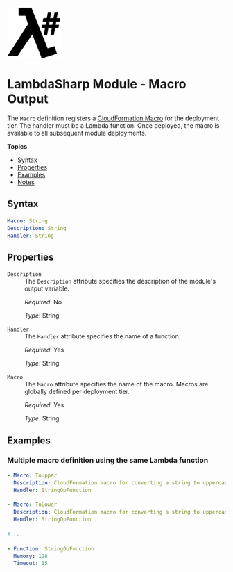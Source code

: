 ![λ#](LambdaSharp_v2_small.png)

# LambdaSharp Module - Macro Output

The `Macro` definition registers a [CloudFormation Macro](https://docs.aws.amazon.com/AWSCloudFormation/latest/UserGuide/template-macros.html) for the deployment tier. The handler must be a Lambda function. Once deployed, the macro is available to all subsequent module deployments.

__Topics__
* [Syntax](#syntax)
* [Properties](#properties)
* [Examples](#examples)
* [Notes](#notes)

## Syntax

```yaml
Macro: String
Description: String
Handler: String
```

## Properties

<dl>

<dt><code>Description</code></dt>
<dd>
The <code>Description</code> attribute specifies the description of the module's output variable.

<i>Required</i>: No

<i>Type</i>: String
</dd>

<dt><code>Handler</code></dt>
<dd>
The <code>Handler</code> attribute specifies the name of a function.

<i>Required</i>: Yes

<i>Type</i>: String
</dd>

</dl>

<dt><code>Macro</code></dt>
<dd>
The <code>Macro</code> attribute specifies the name of the macro. Macros are globally defined per deployment tier.

<i>Required</i>: Yes

<i>Type</i>: String
</dd>

## Examples

### Multiple macro definition using the same Lambda function

```yaml
- Macro: ToUpper
  Description: CloudFormation macro for converting a string to uppercase
  Handler: StringOpFunction

- Macro: ToLower
  Description: CloudFormation macro for converting a string to uppercase
  Handler: StringOpFunction

# ...

- Function: StringOpFunction
  Memory: 128
  Timeout: 15
```
